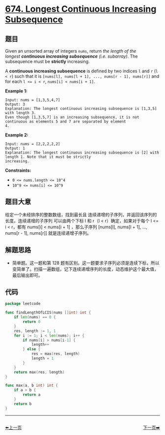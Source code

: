 # [674. Longest Continuous Increasing Subsequence](https://leetcode.com/problems/longest-continuous-increasing-subsequence/)


## 题目

Given an unsorted array of integers `nums`, return *the length of the longest **continuous increasing subsequence** (i.e. subarray)*. The subsequence must be **strictly** increasing.

A **continuous increasing subsequence** is defined by two indices `l` and `r` (`l < r`) such that it is `[nums[l], nums[l + 1], ..., nums[r - 1], nums[r]]` and for each `l <= i < r`, `nums[i] < nums[i + 1]`.

**Example 1:**

```
Input: nums = [1,3,5,4,7]
Output: 3
Explanation: The longest continuous increasing subsequence is [1,3,5] with length 3.
Even though [1,3,5,7] is an increasing subsequence, it is not continuous as elements 5 and 7 are separated by element
4.
```

**Example 2:**

```
Input: nums = [2,2,2,2,2]
Output: 1
Explanation: The longest continuous increasing subsequence is [2] with length 1. Note that it must be strictly
increasing.
```

**Constraints:**

- `0 <= nums.length <= 10^4`
- `10^9 <= nums[i] <= 10^9`

## 题目大意

给定一个未经排序的整数数组，找到最长且 连续递增的子序列，并返回该序列的长度。连续递增的子序列 可以由两个下标 l 和 r（l < r）确定，如果对于每个 l <= i < r，都有 nums[i] < nums[i + 1] ，那么子序列 [nums[l], nums[l + 1], ..., nums[r - 1], nums[r]] 就是连续递增子序列。

## 解题思路

- 简单题。这一题和第 128 题有区别。这一题要求子序列必须是连续下标，所以变简单了。扫描一遍数组，记下连续递增序列的长度，动态维护这个最大值，最后输出即可。

## 代码

```go
package leetcode

func findLengthOfLCIS(nums []int) int {
	if len(nums) == 0 {
		return 0
	}
	res, length := 1, 1
	for i := 1; i < len(nums); i++ {
		if nums[i] > nums[i-1] {
			length++
		} else {
			res = max(res, length)
			length = 1
		}
	}
	return max(res, length)
}

func max(a, b int) int {
	if a > b {
		return a
	}
	return b
}
```


----------------------------------------------
<div style="display: flex;justify-content: space-between;align-items: center;">
<p><a href="https://books.halfrost.com/leetcode/ChapterFour/0668.Kth-Smallest-Number-in-Multiplication-Table/">⬅️上一页</a></p>
<p><a href="https://books.halfrost.com/leetcode/ChapterFour/0676.Implement-Magic-Dictionary/">下一页➡️</a></p>
</div>
